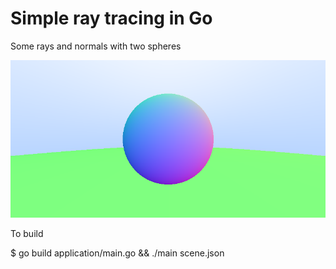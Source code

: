 # Simple ray tracing in Go #

Some rays and normals with two spheres

![](https://raw.githubusercontent.com/vitalius/raytracer/main/output.png)


To build

$ go build application/main.go && ./main scene.json

